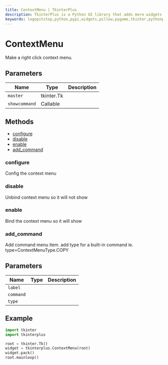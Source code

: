 ```yaml
---
title: ContextMenu | TkinterPlus
description: TkinterPlus is a Python UI library that adds more widgets to Tkinter
keywords: legopitstop,python,pypi,widgets,pillow,pygame,tkinter,pythonpackage
---
```


# ContextMenu

Make a right click context menu.

## Parameters

| Name          | Type       | Description |
| ------------- | ---------- | ----------- |
| `master`      | tkinter.Tk |             |
| `showcommand` | Callable   |             |

## Methods

- [configure](#configure)
- [disable](#disable)
- [enable](#enable)
- [add_command](#add_command)

### configure

Config the context menu

### disable

Unbind context menu so it will not show

### enable

Bind the context menu so it will show

### add_command

Add command menu item. add type for a built-in command ie. type=ContextMenuType.COPY

## Parameters

| Name      | Type | Description |
| --------- | ---- | ----------- |
| `label`   |      |             |
| `command` |      |             |
| `type`    |      |             |

## Example

```py
import tkinter
import tkinterplus

root = tkinter.Tk()
widget = tkinterplus.ContextMenu(root)
widget.pack()
root.mainloop()
```

